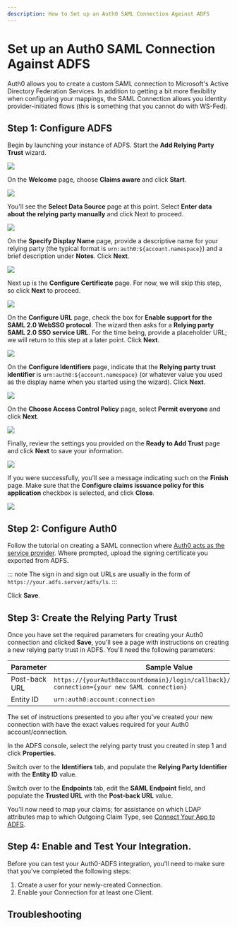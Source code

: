 ```yaml
---
description: How to Set up an Auth0 SAML Connection Against ADFS
---
```


# Set up an Auth0 SAML Connection Against ADFS

Auth0 allows you to create a custom SAML connection to Microsoft's Active Directory Federation Services. In addition to getting a bit more flexibility when configuring your mappings, the SAML Connection allows you identity provider-initiated flows (this is something that you cannot do with WS-Fed).

## Step 1: Configure ADFS

Begin by launching your instance of ADFS. Start the **Add Relying Party Trust** wizard.

![](/media/articles/protocols/saml-adfs/saml1.png)

On the **Welcome** page, choose **Claims aware** and click **Start**.

![](/media/articles/protocols/saml-adfs/saml2.png)

You'll see the **Select Data Source** page at this point. Select **Enter data about the relying party manually** and click Next to proceed.

![](/media/articles/protocols/saml-adfs/saml3.png)

On the **Specify Display Name** page, provide a descriptive name for your relying party (the typical format is `urn:auth0:${account.namespace}`) and a brief description under **Notes**. Click **Next**.

![](/media/articles/protocols/saml-adfs/saml4.png)

Next up is the **Configure Certificate** page. For now, we will skip this step, so click **Next** to proceed.

![](/media/articles/protocols/saml-adfs/saml5.png)

On the **Configure URL** page, check the box for **Enable support for the SAML 2.0 WebSSO protocol**. The wizard then asks for a **Relying party SAML 2.0 SSO service URL**. For the time being, provide a placeholder URL; we will return to this step at a later point. Click **Next**.

![](/media/articles/protocols/saml-adfs/saml6.png)

On the **Configure Identifiers** page, indicate that the **Relying party trust identifier** is `urn:auth0:${account.namespace}` (or whatever value you used as the display name when you started using the wizard). Click **Next**.

![](/media/articles/protocols/saml-adfs/saml7.png)

On the **Choose Access Control Policy** page, select **Permit everyone** and click **Next**.

![](/media/articles/protocols/saml-adfs/saml8.png)

Finally, review the settings you provided on the **Ready to Add Trust** page and click **Next** to save your information.

![](/media/articles/protocols/saml-adfs/saml9.png)

If you were successfully, you'll see a message indicating such on the **Finish** page. Make sure that the **Configure claims issuance policy for this application** checkbox is selected, and click **Close**.

![](/media/articles/protocols/saml-adfs/saml10.png)

## Step 2: Configure Auth0

Follow the tutorial on creating a SAML connection where [Auth0 acts as the service provider](/protocols/saml/saml-sp-generic). Where prompted, upload the signing certificate you exported from ADFS.

::: note
The sign in and sign out URLs are usually in the form of `https://your.adfs.server/adfs/ls`.
:::

Click **Save**.

## Step 3: Create the Relying Party Trust

Once you have set the required parameters for creating your Auth0 connection and clicked **Save**, you'll see a page with instructions on creating a new relying party trust in ADFS. You'll need the following parameters:

| Parameter | Sample Value |
| - | - |
| Post-back URL | `https://{yourAuth0accountdomain}/login/callback}/login/callback?connection={your new SAML connection}` |
| Entity ID | `urn:auth0:account:connection` |

The set of instructions presented to you after you've created your new connection with have the exact values required for your Auth0 account/connection.

In the ADFS console, select the relying party trust you created in step 1 and click **Properties**. 

Switch over to the **Identifiers** tab, and populate the **Relying Party Identifier** with the **Entity ID** value.

Switch over to the **Endpoints** tab, edit the **SAML Endpoint** field, and populate the **Trusted URL** with the **Post-back URL** value.

You'll now need to map your claims; for assistance on which LDAP attributes map to which Outgoing Claim Type, see [Connect Your App to ADFS](/connections/enterprise/adfs).

## Step 4: Enable and Test Your Integration.

Before you can test your Auth0-ADFS integration, you'll need to make sure that you've completed the following steps:

1. Create a user for your newly-created Connection.
2. Enable your Connection for at least one Client.

## Troubleshooting 